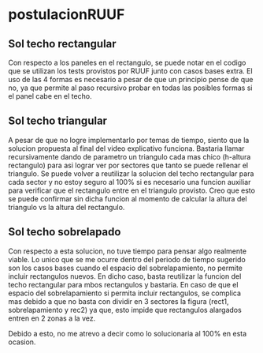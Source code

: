 # postulacionRUUF

## Sol techo rectangular
Con respecto a los paneles en el rectangulo, se puede notar en el codigo que se utilizan los tests provistos por RUUF junto con casos bases extra.
El uso de las 4 formas es necesario a pesar de que un principio pense de que no, ya que permite al paso recursivo probar en todas las posibles formas si el panel cabe en el techo.

## Sol techo triangular
A pesar de que no logre implementarlo por temas de tiempo, siento que la solucion propuesta al final del video explicativo funciona. Bastaria llamar recursivamente dando de parametro un triangulo cada mas chico (h-altura rectangulo) para asi lograr ver por sectores que tanto se puede rellenar el triangulo. Se puede volver a reutilizar la solucion del techo rectangular para cada sector y no estoy seguro al 100% si es necesario una funcion auxiliar para verificar que el rectangulo entre en el triangulo provisto. Creo que esto se puede confirmar sin dicha funcion al momento de calcular la altura del triangulo vs la altura del rectangulo.

## Sol techo sobrelapado
Con respecto a esta solucion, no tuve tiempo para pensar algo realmente viable. Lo unico que se me ocurre dentro del periodo de tiempo sugerido son los casos bases cuando el espacio del sobrelapamiento, no permite incluir rectangulos nuevos. En dicho caso, basta reutilizar la funcion del techo rectangular para mbos rectangulos y bastaria. En caso de que el espacio del sobrelapamiento si permita incluir rectangulos, se complica mas debido a que no basta con dividir en 3 sectores la figura (rect1, sobrelapamiento y rec2) ya que, esto impide que rectangulos alargados entren en 2 zonas a la vez. 

Debido a esto, no me atrevo a decir como lo solucionaria al 100% en esta ocasion.
